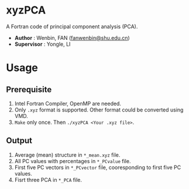 # xyzPCA
A Fortran code of principal component analysis (PCA). 

- **Author** : Wenbin, FAN (fanwenbin@shu.edu.cn)
- **Supervisor** : Yongle, LI

# Usage
## Prerequisite
1. Intel Fortran Compiler, OpenMP are needed. 
2. Only `.xyz` format is supported. Other format could be converted using VMD. 
3. `Make` only once. Then `./xyzPCA <Your .xyz file>`. 
## Output
1. Average (mean) structure in `*_mean.xyz` file. 
2. All PC values with percentages in `*_PCvalue` file. 
3. First five PC vectors in `*_PCvector` file, cooresponding to first five PC values. 
4. Fisrt three PCA in `*_PCA` file. 
